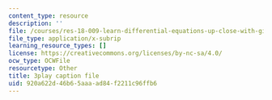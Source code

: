 ```yaml
---
content_type: resource
description: ''
file: /courses/res-18-009-learn-differential-equations-up-close-with-gilbert-strang-and-cleve-moler-fall-2015/920a622d46b65aaaad84f2211c96ffb6_GAOjfd5QJZE.vtt
file_type: application/x-subrip
learning_resource_types: []
license: https://creativecommons.org/licenses/by-nc-sa/4.0/
ocw_type: OCWFile
resourcetype: Other
title: 3play caption file
uid: 920a622d-46b6-5aaa-ad84-f2211c96ffb6
---
```

